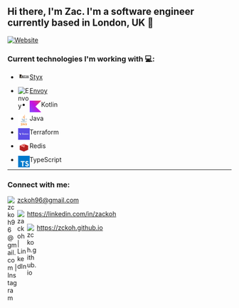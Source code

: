 ## Hi there, I'm Zac. I'm a software engineer currently based in London, UK 👋

[![Website](https://img.shields.io/website?label=zckoh.github.io&style=for-the-badge&url=https%3A%2F%2Fzckoh.github.io)][website]

### Current technologies I'm working with 💻:

- <img align="left" alt="React" width="26px" title="React" src="https://raw.githubusercontent.com/ExpediaGroup/styx/master/docs/assets/styx-logo.svg" /> [Styx](https://github.com/ExpediaGroup/styx)

- <img align="left" alt="Envoy" width="26px" title="Envoy" src="https://raw.githubusercontent.com/envoyproxy/artwork/main/Stacked%20PNG/Envoy_Logo_Stacked_PANTONE.png" /> [Envoy](https://github.com/envoyproxy/envoy)

- <img align="left" alt="kotlin" width="26px" title="kotlin" src="https://raw.githubusercontent.com/github/explore/4479d2a2c854198cb00160f8593519c14dc3b905/topics/kotlin/kotlin.png" /> Kotlin

- <img align="left" alt="java" width="26px" title="java" src="https://raw.githubusercontent.com/github/explore/5b3600551e122a3277c2c5368af2ad5725ffa9a1/topics/java/java.png" /> Java

- <img align="left" alt="terraform" width="26px" title="terraform" src="https://raw.githubusercontent.com/github/explore/80688e429a7d4ef2fca1e82350fe8e3517d3494d/topics/terraform/terraform.png" /> Terraform

- <img align="left" alt="Redis" width="26px" title="Redis" src="https://raw.githubusercontent.com/github/explore/80688e429a7d4ef2fca1e82350fe8e3517d3494d/topics/redis/redis.png" /> Redis

- <img align="left" alt="TypeScript" width="26px" title="TypeScript" src="https://raw.githubusercontent.com/github/explore/80688e429a7d4ef2fca1e82350fe8e3517d3494d/topics/typescript/typescript.png" /> TypeScript

<!-- --- -->

<!-- ### Currently listening to 🎧 -->
<!-- <img src="https://spotify-readme.zckoh.vercel.app/api/spotify-playing" alt="Spotify Playing" width="350" /> -->

---

### Connect with me:

[<img align="left" alt="zckoh96@gmail.com | Instagram" width="22px" src="https://www.iconsdb.com/icons/preview/caribbean-blue/email-xxl.png" />][email] zckoh96@gmail.com

[<img align="left" alt="zackoh | LinkedIn" width="22px" src="https://www.iconsdb.com/icons/preview/caribbean-blue/linkedin-3-xxl.png" />][linkedin] https://linkedin.com/in/zackoh

[<img align="left" alt="zckoh.github.io" width="22px" src="https://www.iconsdb.com/icons/preview/caribbean-blue/globe-4-xxl.png" />][website] https://zckoh.github.io


[website]: https://zckoh.github.io
[linkedin]: https://linkedin.com/in/zackoh
[email]: mailto:zckoh96@gmail.com
